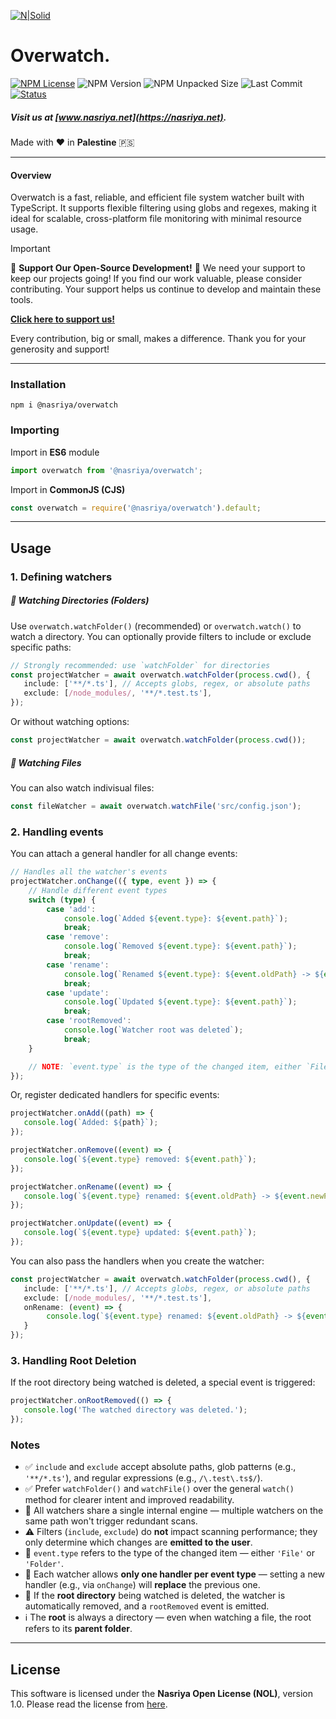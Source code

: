 [![N|Solid](https://static.wixstatic.com/media/72ffe6_da8d2142d49c42b29c96ba80c8a91a6c~mv2.png)](https://nasriya.net)

# Overwatch.
[![NPM License](https://img.shields.io/npm/l/%40nasriya%2Foverwatch?color=lightgreen)](https://github.com/nasriyasoftware/Overwatch?tab=License-1-ov-file) ![NPM Version](https://img.shields.io/npm/v/%40nasriya%2Foverwatch) ![NPM Unpacked Size](https://img.shields.io/npm/unpacked-size/%40nasriya%2Foverwatch) ![Last Commit](https://img.shields.io/github/last-commit/nasriyasoftware/Overwatch.svg) [![Status](https://img.shields.io/badge/Status-Stable-lightgreen.svg)](link-to-your-status-page)

##### Visit us at [www.nasriya.net](https://nasriya.net).

Made with ❤️ in **Palestine** 🇵🇸
___
#### Overview
Overwatch is a fast, reliable, and efficient file system watcher built with TypeScript. It supports flexible filtering using globs and regexes, making it ideal for scalable, cross-platform file monitoring with minimal resource usage.

> [!IMPORTANT]
> 
> 🌟 **Support Our Open-Source Development!** 🌟
> We need your support to keep our projects going! If you find our work valuable, please consider contributing. Your support helps us continue to develop and maintain these tools.
> 
> **[Click here to support us!](https://fund.nasriya.net/)**
> 
> Every contribution, big or small, makes a difference. Thank you for your generosity and support!
___
### Installation
```shell
npm i @nasriya/overwatch
```

### Importing
Import in **ES6** module
```ts
import overwatch from '@nasriya/overwatch';
```

Import in **CommonJS (CJS)**
```js
const overwatch = require('@nasriya/overwatch').default;
```
___

## Usage

### 1. Defining watchers

##### 📁 Watching Directories (Folders)
Use `overwatch.watchFolder()` (recommended) or `overwatch.watch()` to watch a directory. You can optionally provide filters to include or exclude specific paths:

```ts
// Strongly recommended: use `watchFolder` for directories
const projectWatcher = await overwatch.watchFolder(process.cwd(), {
   include: ['**/*.ts'], // Accepts globs, regex, or absolute paths
   exclude: [/node_modules/, '**/*.test.ts'],
});
```

Or without watching options:
```ts
const projectWatcher = await overwatch.watchFolder(process.cwd());
```

##### 📄 Watching Files
You can also watch indivisual files:

```ts
const fileWatcher = await overwatch.watchFile('src/config.json');
```

### 2. Handling events
You can attach a general handler for all change events:

```ts
// Handles all the watcher's events
projectWatcher.onChange(({ type, event }) => {
    // Handle different event types
    switch (type) {
        case 'add':
            console.log(`Added ${event.type}: ${event.path}`);
            break;
        case 'remove':
            console.log(`Removed ${event.type}: ${event.path}`);
            break;
        case 'rename':
            console.log(`Renamed ${event.type}: ${event.oldPath} -> ${event.newPath}`);
            break;
        case 'update':
            console.log(`Updated ${event.type}: ${event.path}`);
            break;
        case 'rootRemoved':
            console.log(`Watcher root was deleted`);
            break;
    }

    // NOTE: `event.type` is the type of the changed item, either `File` or `Folder`
});
```

Or, register dedicated handlers for specific events:

```ts
projectWatcher.onAdd((path) => {
   console.log(`Added: ${path}`);
});

projectWatcher.onRemove((event) => {
   console.log(`${event.type} removed: ${event.path}`);
});

projectWatcher.onRename((event) => {
   console.log(`${event.type} renamed: ${event.oldPath} -> ${event.newPath}`);
});

projectWatcher.onUpdate((event) => {
   console.log(`${event.type} updated: ${event.path}`);
});
```

You can also pass the handlers when you create the watcher:
```ts
const projectWatcher = await overwatch.watchFolder(process.cwd(), {
   include: ['**/*.ts'], // Accepts globs, regex, or absolute paths
   exclude: [/node_modules/, '**/*.test.ts'],
   onRename: (event) => {
        console.log(`${event.type} renamed: ${event.oldPath} -> ${event.newPath}`);
   }
});
```

### 3. Handling Root Deletion
If the root directory being watched is deleted, a special event is triggered:

```ts
projectWatcher.onRootRemoved(() => {
   console.log('The watched directory was deleted.');
});
```

### Notes

- ✅ `include` and `exclude` accept absolute paths, glob patterns (e.g., `'**/*.ts'`), and regular expressions (e.g., `/\.test\.ts$/`).
- ✅ Prefer `watchFolder()` and `watchFile()` over the general `watch()` method for clearer intent and improved readability.
- 📌 All watchers share a single internal engine — multiple watchers on the same path won't trigger redundant scans.
- ⚠️ Filters (`include`, `exclude`) do **not** impact scanning performance; they only determine which changes are **emitted to the user**.
- 📁 `event.type` refers to the type of the changed item — either `'File'` or `'Folder'`.
- 🧠 Each watcher allows **only one handler per event type** — setting a new handler (e.g., via `onChange`) will **replace** the previous one.
- 🚫 If the **root directory** being watched is deleted, the watcher is automatically removed, and a `rootRemoved` event is emitted.
- ℹ️ The **root** is always a directory — even when watching a file, the root refers to its **parent folder**.


___
## License
This software is licensed under the **Nasriya Open License (NOL)**, version 1.0.
Please read the license from [here](https://github.com/nasriyasoftware/Overwatch?tab=License-1-ov-file).